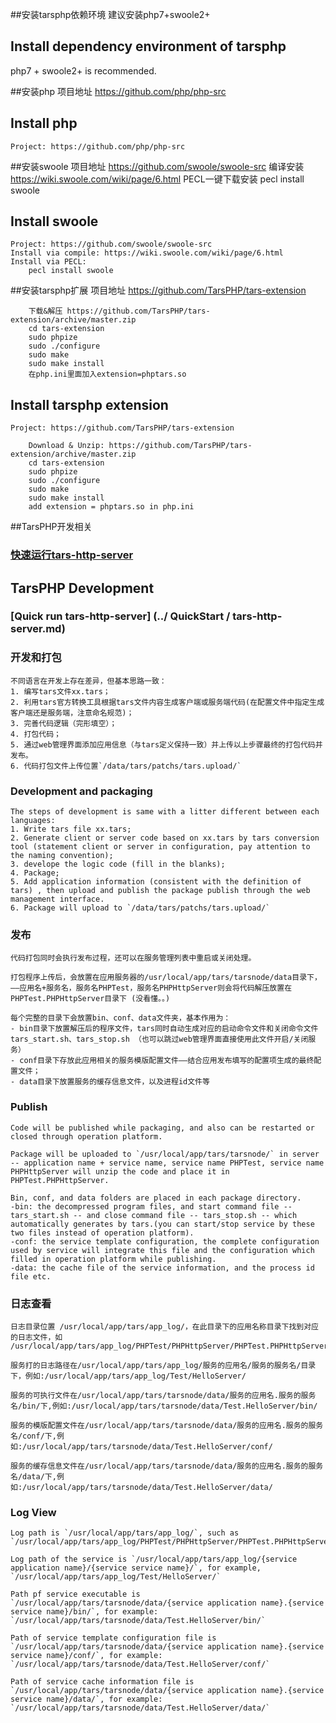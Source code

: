##安装tarsphp依赖环境
    建议安装php7+swoole2+

## Install dependency environment of tarsphp
php7 + swoole2+ is recommended.

##安装php
    项目地址 https://github.com/php/php-src 

## Install php
    Project: https://github.com/php/php-src
    
##安装swoole
    项目地址 https://github.com/swoole/swoole-src
    编译安装 https://wiki.swoole.com/wiki/page/6.html
    PECL一键下载安装
        pecl install swoole
        
## Install swoole
    Project: https://github.com/swoole/swoole-src
    Install via compile: https://wiki.swoole.com/wiki/page/6.html
    Install via PECL:
        pecl install swoole

##安装tarsphp扩展
    项目地址 https://github.com/TarsPHP/tars-extension
    
        下载&解压 https://github.com/TarsPHP/tars-extension/archive/master.zip
        cd tars-extension
        sudo phpize 
        sudo ./configure
        sudo make 
        sudo make install
        在php.ini里面加入extension=phptars.so


## Install tarsphp extension
    Project: https://github.com/TarsPHP/tars-extension
    
        Download & Unzip: https://github.com/TarsPHP/tars-extension/archive/master.zip
        cd tars-extension
        sudo phpize
        sudo ./configure
        sudo make
        sudo make install
        add extension = phptars.so in php.ini


##TarsPHP开发相关
### [快速运行tars-http-server](../QuickStart/tars-http-server.md)

## TarsPHP Development
### [Quick run tars-http-server] (../ QuickStart / tars-http-server.md)

### 开发和打包
    不同语言在开发上存在差异，但基本思路一致：
    1. 编写tars文件xx.tars；
    2. 利用tars官方转换工具根据tars文件内容生成客户端或服务端代码(在配置文件中指定生成客户端还是服务端，注意命名规范)；
    3. 完善代码逻辑（完形填空）；
    4. 打包代码；
    5. 通过web管理界面添加应用信息（与tars定义保持一致）并上传以上步骤最终的打包代码并发布。
    6. 代码打包文件上传位置`/data/tars/patchs/tars.upload/`

### Development and packaging
    The steps of development is same with a litter different between each languages:
    1. Write tars file xx.tars;
    2. Generate client or server code based on xx.tars by tars conversion tool (statement client or server in configuration, pay attention to the naming convention);
    3. develope the logic code (fill in the blanks);
    4. Package;
    5. Add application information (consistent with the definition of tars) , then upload and publish the package publish through the web management interface.
    6. Package will upload to `/data/tars/patchs/tars.upload/`

### 发布
    代码打包同时会执行发布过程，还可以在服务管理列表中重启或关闭处理。
    
    打包程序上传后，会放置在应用服务器的/usr/local/app/tars/tarsnode/data目录下，——应用名+服务名，服务名PHPTest，服务名PHPHttpServer则会将代码解压放置在PHPTest.PHPHttpServer目录下 (没看懂。。)
    
    每个完整的目录下会放置bin、conf、data文件夹，基本作用为：
    - bin目录下放置解压后的程序文件，tars同时自动生成对应的启动命令文件和关闭命令文件 tars_start.sh、tars_stop.sh （也可以跳过web管理界面直接使用此文件开启/关闭服务）
    - conf目录下存放此应用相关的服务模版配置文件——结合应用发布填写的配置项生成的最终配置文件；
    - data目录下放置服务的缓存信息文件，以及进程id文件等

### Publish
    Code will be published while packaging, and also can be restarted or closed through operation platform.
    
    Package will be uploaded to `/usr/local/app/tars/tarsnode/` in server -- application name + service name, service name PHPTest, service name PHPHttpServer will unzip the code and place it in PHPTest.PHPHttpServer.
    
    Bin, conf, and data folders are placed in each package directory.
    -bin: the decompressed program files, and start command file -- tars_start.sh -- and close command file -- tars_stop.sh -- which automatically generates by tars.(you can start/stop service by these two files instead of operation platform).
    -conf: the service template configuration, the complete configuration used by service will integrate this file and the configuration which filled in operation platform while publishing.
    -data: the cache file of the service information, and the process id file etc.

### 日志查看

    日志目录位置 /usr/local/app/tars/app_log/，在此目录下的应用名称目录下找到对应的日志文件，如 /usr/local/app/tars/app_log/PHPTest/PHPHttpServer/PHPTest.PHPHttpServer.log
    
    服务打的日志路径在/usr/local/app/tars/app_log/服务的应用名/服务的服务名/目录下，例如:/usr/local/app/tars/app_log/Test/HelloServer/
    
    服务的可执行文件在/usr/local/app/tars/tarsnode/data/服务的应用名.服务的服务名/bin/下,例如:/usr/local/app/tars/tarsnode/data/Test.HelloServer/bin/
    
    服务的模版配置文件在/usr/local/app/tars/tarsnode/data/服务的应用名.服务的服务名/conf/下,例如:/usr/local/app/tars/tarsnode/data/Test.HelloServer/conf/
    
    服务的缓存信息文件在/usr/local/app/tars/tarsnode/data/服务的应用名.服务的服务名/data/下,例如:/usr/local/app/tars/tarsnode/data/Test.HelloServer/data/


### Log View

    Log path is `/usr/local/app/tars/app_log/`, such as `/usr/local/app/tars/app_log/PHPTest/PHPHttpServer/PHPTest.PHPHttpServer.log`
    
    Log path of the service is `/usr/local/app/tars/app_log/{service application name}/{service service name}/`, for example, `/usr/local/app/tars/app_log/Test/HelloServer/`
    
    Path pf service executable is `/usr/local/app/tars/tarsnode/data/{service application name}.{service service name}/bin/`, for example: `/usr/local/app/tars/tarsnode/data/Test.HelloServer/bin/`
    
    Path of service template configuration file is `/usr/local/app/tars/tarsnode/data/{service application name}.{service service name}/conf/`, for example: `/usr/local/app/tars/tarsnode/data/Test.HelloServer/conf/`
    
    Path of service cache information file is `/usr/local/app/tars/tarsnode/data/{service application name}.{service service name}/data/`, for example: `/usr/local/app/tars/tarsnode/data/Test.HelloServer/data/`